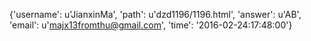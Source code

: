 {'username': u'JianxinMa', 'path': u'dzd1196/1196.html', 'answer': u'AB', 'email': u'majx13fromthu@gmail.com', 'time': '2016-02-24:17:48:00'}